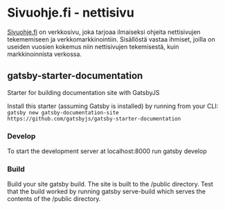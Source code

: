 # Sivuohje.fi - nettisivu
[Sivuohje.fi](http://sivuohje.fi) on verkkosivu, joka tarjoaa ilmaiseksi ohjeita nettisivujen tekememiseen ja verkkomarkkinointiin. Sisällöstä vastaa ihmiset, joilla on useiden vuosien kokemus niin nettisivujen tekemisestä, kuin markkinoinnista verkossa. 

## gatsby-starter-documentation
Starter for building documentation site with GatsbyJS

Install this starter (assuming Gatsby is installed) by running from your CLI:
`gatsby new gatsby-documentation-site https://github.com/gatsbyjs/gatsby-starter-documentation`

### Develop
To start the development server at localhost:8000 run gatsby develop

### Build
Build your site gatsby build. The site is built to the /public directory. Test that the build worked by running gatsby serve-build which serves the contents of the /public directory.
